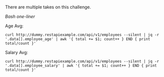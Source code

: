 There are multiple takes on this challenge.

*Bash one-liner*

Age Avg:

```curl http://dummy.restapiexample.com/api/v1/employees --silent | jq -r '.data[].employee_age' | awk '{ total += $1; count++ } END { print total/count }'```


Salary Avg:

```curl http://dummy.restapiexample.com/api/v1/employees --silent | jq -r '.data[].employee_salary' | awk '{ total += $1; count++ } END { print total/count }'```
